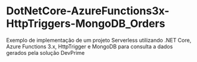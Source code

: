 # DotNetCore-AzureFunctions3x-HttpTriggers-MongoDB_Orders
Exemplo de implementação de um projeto Serverless utilizando .NET Core, Azure Functions 3.x, HttpTrigger e MongoDB para consulta a dados gerados pela solução DevPrime

